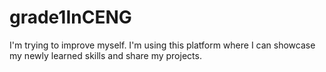 # grade1InCENG
I'm trying to improve myself. I'm using this platform where I can showcase my newly learned skills and share my projects.
